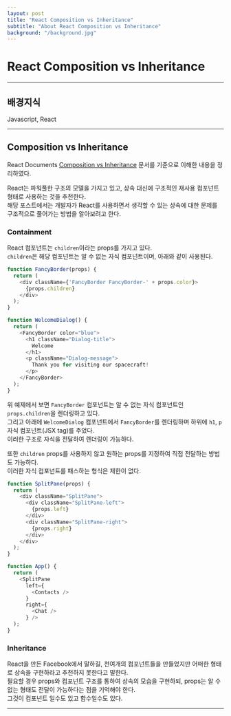 ```yaml
---
layout: post
title: "React Composition vs Inheritance"
subtitle: "About React Composition vs Inheritance"
background: "/background.jpg"
---
```


# React Composition vs Inheritance

***

## 배경지식  
Javascript, React

***

## Composition vs Inheritance  
React Documents [Composition vs Inheritance](https://reactjs.org/docs/composition-vs-inheritance.html) 문서를 기준으로 이해한 내용을 정리하였다.  

React는 파워풀한 구조의 모델을 가지고 있고, 상속 대신에 구조적인 재사용 컴포넌트 형태로 사용하는 것을 추천한다.  
해당 포스트에서는 개발자가 React를 사용하면서 생각할 수 있는 상속에 대한 문제를 구조적으로 풀어가는 방법을 알아보려고 한다.  

### Containment  
React 컴포넌트는 `children`이라는 props를 가지고 있다.  
`children`은 해당 컴포넌트는 알 수 없는 자식 컴포넌트이며, 아래와 같이 사용된다.  

```javascript
function FancyBorder(props) {
  return (
    <div className={'FancyBorder FancyBorder-' + props.color}>
      {props.children}
    </div>
  );
}

function WelcomeDialog() {
  return (
    <FancyBorder color="blue">
      <h1 className="Dialog-title">
        Welcome
      </h1>
      <p className="Dialog-message">
        Thank you for visiting our spacecraft!
      </p>
    </FancyBorder>
  );
}
```

위 예제에서 보면 `FancyBorder` 컴포넌트는 알 수 없는 자식 컴포넌트인 `props.children`을 렌더링하고 있다.  
그리고 아래에 `WelcomeDialog` 컴포넌트에서 `FancyBorder`를 렌더링하며 하위에 `h1`, `p` 자식 컴포넌트(JSX tag)를 주었다.  
이러한 구조로 자식을 전달하여 렌더링이 가능하다.  

또한 `children` props를 사용하지 않고 원하는 props를 지정하여 직접 전달하는 방법도 가능하다.  
이러한 자식 컴포넌트를 패스하는 형식은 제한이 없다.  

```javascript
function SplitPane(props) {
  return (
    <div className="SplitPane">
      <div className="SplitPane-left">
        {props.left}
      </div>
      <div className="SplitPane-right">
        {props.right}
      </div>
    </div>
  );
}

function App() {
  return (
    <SplitPane
      left={
        <Contacts />
      }
      right={
        <Chat />
      } />
  );
}
```

### Inheritance  
React을 만든 Facebook에서 말하길, 천여개의 컴포넌트들을 만들었지만 어떠한 형태로 상속을 구현하라고 추천하지 못한다고 말한다.  
필요할 경우 props와 컴포넌트 구조를 통하여 상속의 모습을 구현하되, props는 알 수 없는 형태도 전달이 가능하다는 점을 기억해야 한다.  
그것이 컴포넌트 일수도 있고 함수일수도 있다.  

***
